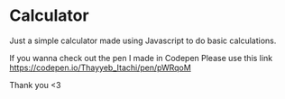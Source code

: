 # Calculator
Just a simple calculator made using Javascript to do basic calculations. 

If you wanna check out the pen I made in Codepen Please use this link https://codepen.io/Thayyeb_Itachi/pen/pWRqoM

Thank you <3
